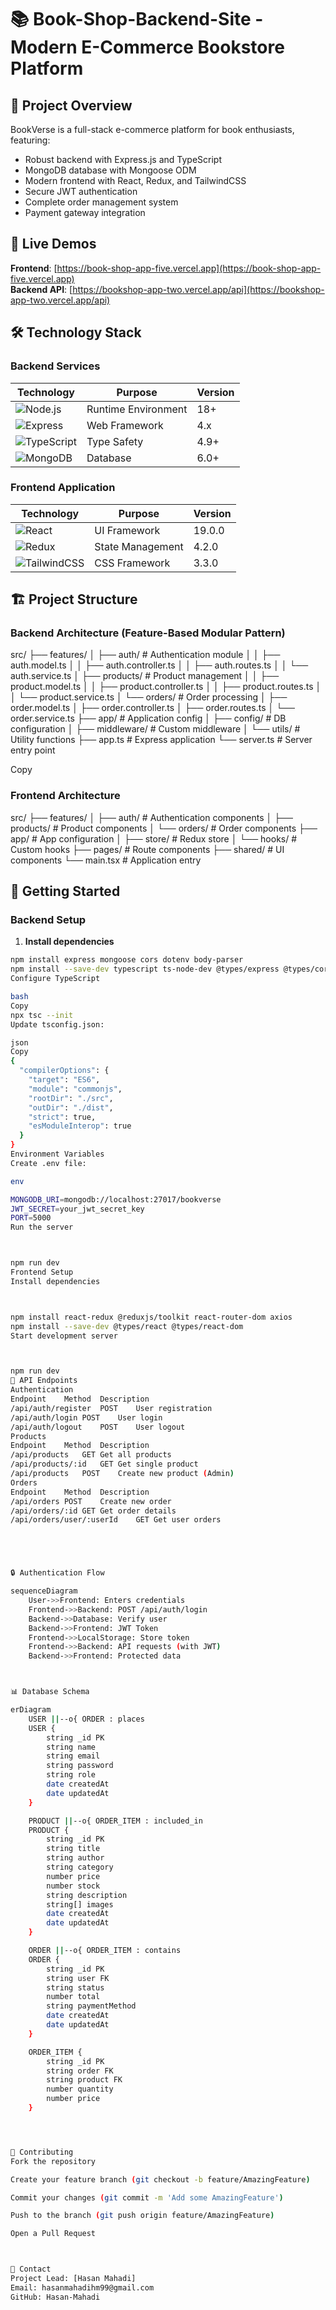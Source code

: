 # 📚 Book-Shop-Backend-Site - Modern E-Commerce Bookstore Platform

## 🌟 Project Overview

BookVerse is a full-stack e-commerce platform for book enthusiasts, featuring:

- Robust backend with Express.js and TypeScript
- MongoDB database with Mongoose ODM
- Modern frontend with React, Redux, and TailwindCSS
- Secure JWT authentication
- Complete order management system
- Payment gateway integration

## 🚀 Live Demos

**Frontend**: [https://book-shop-app-five.vercel.app](https://book-shop-app-five.vercel.app)  
**Backend API**: [https://bookshop-app-two.vercel.app/api](https://bookshop-app-two.vercel.app/api)

## 🛠️ Technology Stack

### Backend Services

| Technology                                                                                                        | Purpose             | Version |
| ----------------------------------------------------------------------------------------------------------------- | ------------------- | ------- |
| ![Node.js](https://img.shields.io/badge/Node.js-339933?style=for-the-badge&logo=nodedotjs&logoColor=white)        | Runtime Environment | 18+     |
| ![Express](https://img.shields.io/badge/Express.js-000000?style=for-the-badge&logo=express&logoColor=white)       | Web Framework       | 4.x     |
| ![TypeScript](https://img.shields.io/badge/TypeScript-007ACC?style=for-the-badge&logo=typescript&logoColor=white) | Type Safety         | 4.9+    |
| ![MongoDB](https://img.shields.io/badge/MongoDB-4EA94B?style=for-the-badge&logo=mongodb&logoColor=white)          | Database            | 6.0+    |

### Frontend Application

| Technology                                                                                                             | Purpose          | Version |
| ---------------------------------------------------------------------------------------------------------------------- | ---------------- | ------- |
| ![React](https://img.shields.io/badge/React-20232A?style=for-the-badge&logo=react&logoColor=61DAFB)                    | UI Framework     | 19.0.0  |
| ![Redux](https://img.shields.io/badge/Redux-593D88?style=for-the-badge&logo=redux&logoColor=white)                     | State Management | 4.2.0   |
| ![TailwindCSS](https://img.shields.io/badge/Tailwind_CSS-38B2AC?style=for-the-badge&logo=tailwind-css&logoColor=white) | CSS Framework    | 3.3.0   |

## 🏗️ Project Structure

### Backend Architecture (Feature-Based Modular Pattern)

src/
├── features/
│ ├── auth/ # Authentication module
│ │ ├── auth.model.ts
│ │ ├── auth.controller.ts
│ │ ├── auth.routes.ts
│ │ └── auth.service.ts
│ ├── products/ # Product management
│ │ ├── product.model.ts
│ │ ├── product.controller.ts
│ │ ├── product.routes.ts
│ │ └── product.service.ts
│ └── orders/ # Order processing
│ ├── order.model.ts
│ ├── order.controller.ts
│ ├── order.routes.ts
│ └── order.service.ts
├── app/ # Application config
│ ├── config/ # DB configuration
│ ├── middleware/ # Custom middleware
│ └── utils/ # Utility functions
├── app.ts # Express application
└── server.ts # Server entry point

Copy

### Frontend Architecture

src/
├── features/
│ ├── auth/ # Authentication components
│ ├── products/ # Product components
│ └── orders/ # Order components
├── app/ # App configuration
│ ├── store/ # Redux store
│ └── hooks/ # Custom hooks
├── pages/ # Route components
├── shared/ # UI components
└── main.tsx # Application entry

## 🚀 Getting Started

### Backend Setup

1. **Install dependencies**

```bash
npm install express mongoose cors dotenv body-parser
npm install --save-dev typescript ts-node-dev @types/express @types/cors
Configure TypeScript

bash
Copy
npx tsc --init
Update tsconfig.json:

json
Copy
{
  "compilerOptions": {
    "target": "ES6",
    "module": "commonjs",
    "rootDir": "./src",
    "outDir": "./dist",
    "strict": true,
    "esModuleInterop": true
  }
}
Environment Variables
Create .env file:

env

MONGODB_URI=mongodb://localhost:27017/bookverse
JWT_SECRET=your_jwt_secret_key
PORT=5000
Run the server



npm run dev
Frontend Setup
Install dependencies



npm install react-redux @reduxjs/toolkit react-router-dom axios
npm install --save-dev @types/react @types/react-dom
Start development server



npm run dev
📡 API Endpoints
Authentication
Endpoint	Method	Description
/api/auth/register	POST	User registration
/api/auth/login	POST	User login
/api/auth/logout	POST	User logout
Products
Endpoint	Method	Description
/api/products	GET	Get all products
/api/products/:id	GET	Get single product
/api/products	POST	Create new product (Admin)
Orders
Endpoint	Method	Description
/api/orders	POST	Create new order
/api/orders/:id	GET	Get order details
/api/orders/user/:userId	GET	Get user orders





🔒 Authentication Flow

sequenceDiagram
    User->>Frontend: Enters credentials
    Frontend->>Backend: POST /api/auth/login
    Backend->>Database: Verify user
    Backend->>Frontend: JWT Token
    Frontend->>LocalStorage: Store token
    Frontend->>Backend: API requests (with JWT)
    Backend->>Frontend: Protected data



📊 Database Schema

erDiagram
    USER ||--o{ ORDER : places
    USER {
        string _id PK
        string name
        string email
        string password
        string role
        date createdAt
        date updatedAt
    }

    PRODUCT ||--o{ ORDER_ITEM : included_in
    PRODUCT {
        string _id PK
        string title
        string author
        string category
        number price
        number stock
        string description
        string[] images
        date createdAt
        date updatedAt
    }

    ORDER ||--o{ ORDER_ITEM : contains
    ORDER {
        string _id PK
        string user FK
        string status
        number total
        string paymentMethod
        date createdAt
        date updatedAt
    }

    ORDER_ITEM {
        string _id PK
        string order FK
        string product FK
        number quantity
        number price
    }




🤝 Contributing
Fork the repository

Create your feature branch (git checkout -b feature/AmazingFeature)

Commit your changes (git commit -m 'Add some AmazingFeature')

Push to the branch (git push origin feature/AmazingFeature)

Open a Pull Request



📧 Contact
Project Lead: [Hasan Mahadi]
Email: hasanmahadihm99@gmail.com
GitHub: Hasan-Mahadi
```

